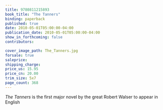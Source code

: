 ```yaml
---
title: 9780811215893
book_title: "The Tanners"
binding: paperback
published: true
date: 2010-05-01T05:00:00-04:00
publication_date: 2010-05-01T05:00:00-04:00
show_in_forthcoming: false
contributors:

cover_image_path: The_Tanners.jpg
forsale: true
saleprice:
shipping_charge:
price_us: 15.95
price_cn: 20.00
trim_size: 5x7
page_count: 368
---
```

_The Tanners_ is the first major novel by the great Robert Walser to appear in English

